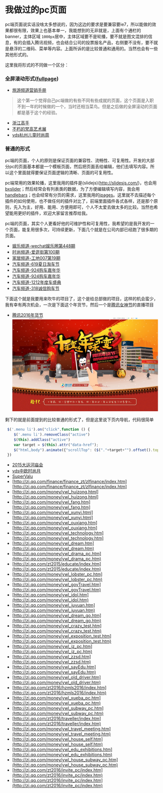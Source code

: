 我做过的pc页面
===================
pc端页面说实话没啥太多想说的，因为这边的要求是要兼容要ie7，所以能做的效果都很有限，效果上也基本单一，我能想到的无非就是，上面有个通栏的banner，主体区域 `1000px`居中，主体区域要不是轮播，要不就是图文混排的信息，有的会插入腾讯视频，也会结合公司的投票报名产品，右侧要不没有，要不就是悬浮的二维码、菜单等内容。上面所诉的是比较普通和通用的。当然也会有一些其他形式的。

这里我将形式的不同做一个区分：

### 全屏滚动形式([fullpage](https://github.com/alvarotrigo/fullPage.js/))

- [旅游频道营销手册](http://zj.qq.com/zt2016/lyhz/index.htm)
>这个第一个觉得自己pc端做的有些不同有些成就的页面，这个页面是入职不到一年的时候做的一个，当时还相当菜鸟。但是之后做的全屏滚动的页面都是基于这个的经验。
- [浙江高手](http://zj.qq.com/zt2015/gaoshou06/index.htm)
- [不朽的梵高艺术展](http://zj.qq.com/zt2015/fangao/index.htm)
- [vds杭州儿童时尚周](http://zj.qq.com/zt2015/VDSetssz/index.htm)


### 普通的形式
pc端的页面，个人的原则是保证页面的兼容性、流畅性、可复用性。开发的大部分pc的页面基本都是一个模板页面，然后把页面丢给编辑，他们去填写内容。所以这个里面就得要保证页面逻辑的清晰、页面的可复用性。

pc端常用的效果轮播，这里我用的插件是(slidejs)(http://slidesjs.com/)，也会用[bxslider](https://github.com/stevenwanderski/bxslider-4)；然后经常会有列表类的数据，为了方便编辑填写内容，我会用[handlebars](https://github.com/wycats/handlebars.js/)；也会经常有分页的需求，这里我用的[jpages](http://luis-almeida.github.io/jPages/)。这里就不去描述每个插件的如何使用，也不做任何的插件对比了，前端里面插件各式各样，还是那个原则，先入为主，好用、能用、方便用即可，个人不太爱去做太多的比较。当然也希望能用更好的插件，欢迎大家留言推荐给我。

pc端的页面，其实个人更看好他的可维护性和可复用性，我希望的是我开发的一个页面，能复用很多次，可持续更新，下面几个就是在公司内部已经跑了很多期的页面。

- [娱乐频道-wechat娱乐圈第448期](http://zj.qq.com/ent/wechatent/448.htm)
- [时尚频道-爱逛街第100期](http://zj.qq.com/zt2016/shopping100/index.htm)
- [家居频道-工地007第19期](http://zj.qq.com/zt2017/gd00719/index.htm)
- [汽车频道-619夏日淘车节](http://hangzhou.auto.qq.com/2016619/index.html)
- [汽车频道-924购车嘉年华](http://hangzhou.auto.qq.com/hz_924.htm)
- [汽车频道-924购车嘉年华](http://hangzhou.auto.qq.com/hz_924.htm)
- [汽车频道-1212年度车盛典](http://hangzhou.auto.qq.com/2016_1212miaosha.htm)
- [汽车频道-318诚信购车节](http://hangzhou.auto.qq.com/2017318/index.html)

下面这个就是我要用来吹牛的项目了，这个是给总部做的项目，这样的机会蛮少，我有幸有两次机会，一次是下面这个年货节，然后一个是[腾讯女神节](http://zj.qq.com/money/ywl_nvshen_live.htm)的直播项目

- [腾讯2016年货节](http://city.qq.com/tg/nianhuo.htm)
![腾讯2016年货节](readme-images/1.png "腾讯2016年货节")

剩下的就是前面提到的比较普通的形式了，但是这里说下页内导航，代码很简单
```javascript
 $('.menu li').on("click",function () {
    $('.menu li').removeClass("active")
    $(this).addClass("active")
    var target = $(this).attr("data-href");
    $("html,body").animate({"scrollTop": ($("."+target+"").offset().top-50)}, "slow");
 })
```

- [2015大运河庙会](http://zj.qq.com/zt2015/2015yhmh/index.htm)
- [vds中欧时尚月](http://zj.qq.com/zt2015/VDSFM/index.htm)
- [SuperValu](http://zj.qq.com/zt2017/SuperValu_IE/index.htm)
- [http://zj.qq.com/finance/finance_zt/zlfinance/index.htm][http://zj.qq.com/finance/finance_zt/zlfinance/index.htm]
- [http://zj.qq.com/money/ywl_huizong.html][http://zj.qq.com/money/ywl_huizong.html]
- [http://zj.qq.com/money/ywl_fang.htm][http://zj.qq.com/money/ywl_fang.htm]
- [http://zj.qq.com/money/ywl_xunyi.html][http://zj.qq.com/money/ywl_xunyi.html]
- [http://zj.qq.com/money/ywl_ouxiang.htm][http://zj.qq.com/money/ywl_ouxiang.htm]
- [http://zj.qq.com/money/ywl_technology.htm][http://zj.qq.com/money/ywl_technology.htm]
- [http://zj.qq.com/money/ywl_dream.htm](http://zj.qq.com/money/ywl_dream.htm)
- [http://zj.qq.com/money/ywl_drama_pc.htm](http://zj.qq.com/money/ywl_drama_pc.htm)
- [http://zj.qq.com/zt2015/educate/index.htm](http://zj.qq.com/zt2015/educate/index.htm)
- [http://zj.qq.com/money/ywl_lobster_pc.htm](http://zj.qq.com/money/ywl_lobster_pc.htm)
- [http://zj.qq.com/money/ywl_govTravel.htm](http://zj.qq.com/money/ywl_govTravel.htm)
- [http://zj.qq.com/money/ywl_idol.htm](http://zj.qq.com/money/ywl_idol.htm)
- [http://zj.qq.com/money/ywl_juyuan.htm](http://zj.qq.com/money/ywl_juyuan.htm)
- [http://zj.qq.com/money/ywl_dream_go.htm](http://zj.qq.com/money/ywl_dream_go.htm)
- [http://zj.qq.com/money/ywl_crazy_test.htm](http://zj.qq.com/money/ywl_crazy_test.htm)
- [http://zj.qq.com/money/ywl_exposition_test.htm](http://zj.qq.com/money/ywl_exposition_test.htm)
- [http://zj.qq.com/money/ywl_jz_pc.htm](http://zj.qq.com/money/ywl_jz_pc.htm)
- [http://zj.qq.com/money/ywl_zzsd.htm](http://zj.qq.com/money/ywl_zzsd.htm)
- [http://zj.qq.com/money/ywl_sayEdu.htm](http://zj.qq.com/money/ywl_sayEdu.htm)
- [http://zj.qq.com/money/ywl_old_driver.htm](http://zj.qq.com/money/ywl_old_driver.htm)
- [http://zj.qq.com/zt2016/hzmls2016/index.htm](http://zj.qq.com/zt2016/hzmls2016/index.htm)
- [http://zj.qq.com/money/ywl_xueba_pc.htm](http://zj.qq.com/money/ywl_xueba_pc.htm)
- [http://zj.qq.com/money/ywl_subway_pc.htm](http://zj.qq.com/money/ywl_subway_pc.htm)
- [http://zj.qq.com/zt2016/traveller/index.htm](http://zj.qq.com/zt2016/traveller/index.htm)
- [http://zj.qq.com/money/ywl_travel_meeting.htm](http://zj.qq.com/money/ywl_travel_meeting.htm)
- [http://zj.qq.com/money/ywl_house_self.htm](http://zj.qq.com/money/ywl_house_self.htm)
- [http://zj.qq.com/money/ywl_edu_exhibitions.htm](http://zj.qq.com/money/ywl_edu_exhibitions.htm)
- [http://zj.qq.com/money/ywl_house_subway_pc.htm](http://zj.qq.com/money/ywl_house_subway_pc.htm)
- [http://zj.qq.com/zt2016/invite_pc/index.htm](http://zj.qq.com/zt2016/invite_pc/index.htm)
- [http://zj.qq.com/zt2016/invite_pc/index.htm](http://zj.qq.com/zt2016/invite_pc/index.htm)




